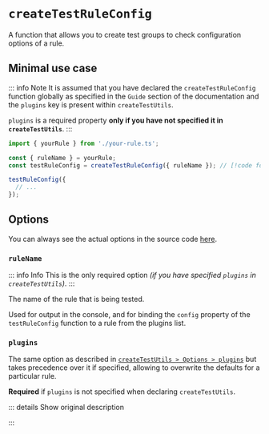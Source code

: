 # `createTestRuleConfig`

A function that allows you to create test groups to check configuration options of a rule.

## Minimal use case

::: info Note
It is assumed that you have declared the `createTestRuleConfig` function globally as specified in the `Guide` section
of the documentation and the `plugins` key is present within `createTestUtils`.

`plugins` is a required property **only if you have not specified it in `createTestUtils`**.
:::

```ts
import { yourRule } from './your-rule.ts';

const { ruleName } = yourRule;
const testRuleConfig = createTestRuleConfig({ ruleName }); // [!code focus]

testRuleConfig({
  // ...
});
```

## Options

You can always see the actual options in the source code
[here](https://github.com/morevm/stylelint-testing-library/tree/master/src/types/create-test-rule-config-schema.ts).

### `ruleName`

::: info Info
This is the only required option *(if you have specified `plugins` in `createTestUtils`)*.
:::

The name of the rule that is being tested.

Used for output in the console, and for binding the `config` property of the `testRuleConfig` function to a rule from the plugins list.

### `plugins`

The same option as described in [`createTestUtils > Options > plugins`](/api/create-test-utils#plugins)
but takes precedence over it if specified, allowing to overwrite the defaults for a particular rule.

**Required** if `plugins` is not specified when declaring `createTestUtils`.

::: details Show original description
<!-- @include: @/_parts/properties/plugins.md#description -->
:::
